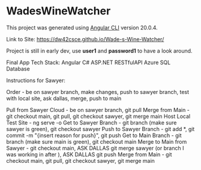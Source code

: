 # WadesWineWatcher

This project was generated using [Angular CLI](https://github.com/angular/angular-cli) version 20.0.4.

Link to Site: https://dw42csce.github.io/Wade-s-Wine-Watcher/

Project is still in early dev, use **user1** and **password1**  to have a look around.

Final App Tech Stack:
Angular
C# ASP.NET
RESTfulAPI
Azure SQL Database






Instructions for Sawyer:

Order - be on sawyer branch, make changes, push to sawyer branch, test with local site, ask dallas, merge, push to main

Pull from Sawyer Cloud - be on sawyer branch, git pull
Merge from Main - git checkout main, git pull, git checkout sawyer, git merge main
Host Local Test Site - ng serve -o
Get to Sawyer Branch - git branch (make sure sawyer is green), git checkout sawyer
Push to Sawyer Branch - git add *, git commit -m "{insert reason for push}", git push
Get to Main Branch - git branch (make sure main is green), git checkout main
Merge to Main from Sawyer - git checkout main, ASK DALLAS git merge sawyer (or branch I was working in after ), ASK DALLAS git push
Merge from Main - git checkout main, git pull, git checkout sawyer, git merge main

